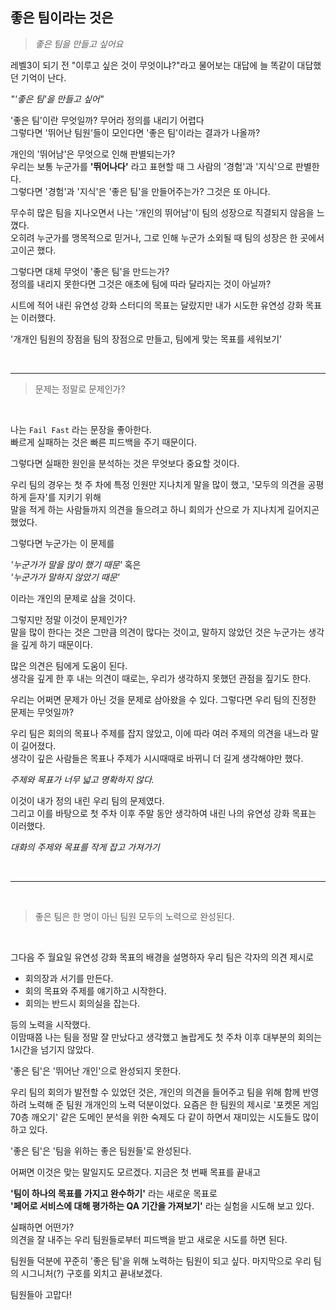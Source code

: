 ## 좋은 팀이라는 것은

> _좋은 팀을 만들고 싶어요_
>
레벨3이 되기 전 "이루고 싶은 것이 무엇이냐?"라고 물어보는 대답에 늘 똑같이 대답했던 기억이 난다.

_"'좋은 팀'을 만들고 싶어"_

'좋은 팀'이란 무엇일까? 무어라 정의를 내리기 어렵다   
그렇다면 '뛰어난 팀원'들이 모인다면 '좋은 팀'이라는 결과가 나올까?

개인의 '뛰어남'은 무엇으로 인해 판별되는가?   
우리는 보통 누군가를 **'뛰어나다'** 라고 표현할 때 그 사람의 '경험'과 '지식'으로 판별한다.   
그렇다면 '경험'과 '지식'은 '좋은 팀'을 만들어주는가? 그것은 또 아니다.

무수히 많은 팀을 지나오면서 나는 '개인의 뛰어남'이 팀의 성장으로 직결되지 않음을 느꼈다.   
오히려 누군가를 맹목적으로 믿거나, 그로 인해 누군가 소외될 때 팀의 성장은 한 곳에서 고이곤 했다.

그렇다면 대체 무엇이 '좋은 팀'을 만드는가?   
정의를 내리지 못한다면 그것은 애초에 팀에 따라 달라지는 것이 아닐까?

시트에 적어 내린 유연성 강화 스터디의 목표는 달랐지만 내가 시도한 유연성 강화 목표는 이러했다.

'개개인 팀원의 장점을 팀의 장점으로 만들고, 팀에게 맞는 목표를 세워보기'

<br>

---
> 문제는 정말로 문제인가?

<br>

나는 `Fail Fast` 라는 문장을 좋아한다.   
빠르게 실패하는 것은 빠른 피드백을 주기 때문이다.

그렇다면 실패한 원인을 분석하는 것은 무엇보다 중요할 것이다.

우리 팀의 경우는 첫 주 차에 특정 인원만 지나치게 말을 많이 했고, '모두의 의견을 공평하게 듣자'를 지키기 위해    
말을 적게 하는 사람들까지 의견을 들으려고 하니 회의가 산으로 가 지나치게 길어지곤 했었다.

그렇다면 누군가는 이 문제를

_'누군가가 말을 많이 했기 때문'_ 혹은    
_'누군가가 말하지 않았기 때문'_

이라는 개인의 문제로 삼을 것이다.

그렇지만 정말 이것이 문제인가?    
말을 많이 한다는 것은 그만큼 의견이 많다는 것이고, 말하지 않았던 것은 누군가는 생각을 깊게 하기 때문이다.

많은 의견은 팀에게 도움이 된다.   
생각을 깊게 한 후 내는 의견이 때로는, 우리가 생각하지 못했던 관점을 짚기도 한다.

우리는 어쩌면 문제가 아닌 것을 문제로 삼아왔을 수 있다. 그렇다면 우리 팀의 진정한 문제는 무엇일까?

우리 팀은 회의의 목표나 주제를 잡지 않았고, 이에 따라 여러 주제의 의견을 내느라 말이 길어졌다.   
생각이 깊은 사람들은 목표나 주제가 시시때때로 바뀌니 더 길게 생각해야만 했다.

_주제와 목표가 너무 넓고 명확하지 않다._

이것이 내가 정의 내린 우리 팀의 문제였다.   
그리고 이를 바탕으로 첫 주차 이후 주말 동안 생각하여 내린 나의 유연성 강화 목표는 이러했다.

_대화의 주제와 목표를 작게 잡고 가져가기_

<br>

---

<br>

> 좋은 팀은 한 명이 아닌 팀원 모두의 노력으로 완성된다.

<br>

그다음 주 월요일 유연성 강화 목표의 배경을 설명하자 우리 팀은 각자의 의견 제시로

- 회의장과 서기를 만든다.
- 회의 목표와 주제를 얘기하고 시작한다.
- 회의는 반드시 회의실을 잡는다.

등의 노력을 시작했다.   
이맘때쯤 나는 팀을 정말 잘 만났다고 생각했고 놀랍게도 첫 주차 이후 대부분의 회의는 1시간을 넘기지 않았다.

'좋은 팀'은 '뛰어난 개인'으로 완성되지 못한다.

우리 팀의 회의가 발전할 수 있었던 것은, 개인의 의견을 들어주고 팀을 위해 함께 반영하려 노력해 준 팀원 개개인의 노력 덕분이었다.
요즘은 한 팀원의 제시로 '포켓몬 게임 70층 깨오기' 같은 도메인 분석을 위한 숙제도 다 같이 하면서 재미있는 시도들도 많이 하고 있다.

'좋은 팀'은 '팀을 위하는 좋은 팀원들'로 완성된다.

어쩌면 이것은 맞는 말일지도 모르겠다.
지금은 첫 번째 목표를 끝내고

**'팀이 하나의 목표를 가지고 완수하기'** 라는 새로운 목표로    
**'페어로 서비스에 대해 평가하는 QA 기간을 가져보기'** 라는 실험을 시도해 보고 있다.

실패하면 어떤가?   
의견을 잘 내주는 우리 팀원들로부터 피드백을 받고 새로운 시도를 하면 된다.

팀원들 덕분에 꾸준히 '좋은 팀'을 위해 노력하는 팀원이 되고 싶다.
마지막으로 우리 팀의 시그니처(?) 구호를 외치고 끝내보겠다.

팀원들아 고맙다!
